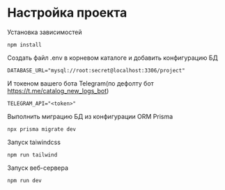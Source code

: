 # Настройка проекта

Установка зависимостей

    npm install

Создать файл .env в корневом каталоге и добавить конфигурацию БД 

    DATABASE_URL="mysql://root:secret@localhost:3306/project"

И токеном вашего бота Telegram(по дефолту бот https://t.me/catalog_new_logs_bot) 

    TELEGRAM_API="<token>"

Выполнить миграцию БД из конфигурации ORM Prisma

    npx prisma migrate dev

Запуск taiwindcss

    npm run tailwind

Запуск веб-сервера

    npm run dev